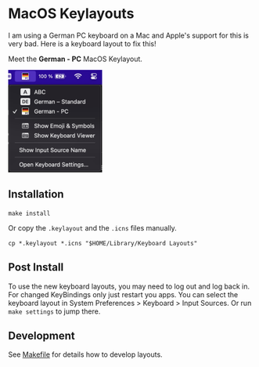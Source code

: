 MacOS Keylayouts
================
I am using a German PC keyboard on a Mac and Apple's support for this is very bad. Here is a keyboard layout to fix this!

Meet the **German - PC** MacOS Keylayout.

<img src="German-PC.iconset/Assets/menubar-example.png" alt="German - PC keylayout icon" width="192"/>

Installation
------------

    make install

Or copy the `.keylayout` and the `.icns` files manually.

    cp *.keylayout *.icns "$HOME/Library/Keyboard Layouts"

Post Install
------------
To use the new keyboard layouts, you may need to log out and log back in. For changed KeyBindings only just restart you apps.
You can select the keyboard layout in System Preferences > Keyboard > Input Sources. Or run `make settings` to jump there.

Development
-----------
See [Makefile](Makefile) for details how to develop layouts.
